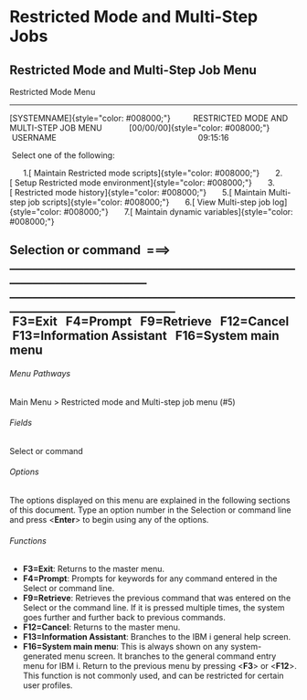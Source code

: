 # Restricted Mode and Multi-Step Jobs

## Restricted Mode and Multi-Step Job Menu

Restricted Mode Menu

  ----------------------------------------------------------------------------------------------------------------------------------------------------------------

[SYSTEMNAME]{style="color: #008000;"}          RESTRICTED MODE AND MULTI-STEP JOB MENU            [00/00/00]{style="color: #008000;"}    USERNAME                                                               09:15:16

   Select one of the following:

        1.[ Maintain Restricted mode scripts]{style="color: #008000;"}         2.[ Setup Restricted mode environment]{style="color: #008000;"}
        3.[ Restricted mode history]{style="color: #008000;"}
        5.[ Maintain Multi-step job scripts]{style="color: #008000;"}         6.[ View Multi-step job log]{style="color: #008000;"}
        7.[ Maintain dynamic variables]{style="color: #008000;"}

  Selection or command
   ===\> \_\_\_\_\_\_\_\_\_\_\_\_\_\_\_\_\_\_\_\_\_\_\_\_\_\_\_\_\_\_\_\_\_\_\_\_\_\_\_\_\_\_\_\_\_\_\_\_\_\_\_\_\_\_\_\_\_\_\_\_\_\_\_\_\_\_\_\_\_\_\_\_\_\_
  \_\_\_\_\_\_\_\_\_\_\_\_\_\_\_\_\_\_\_\_\_\_\_\_\_\_\_\_\_\_\_\_\_\_\_\_\_\_\_\_\_\_\_\_\_\_\_\_\_\_\_\_\_\_\_\_\_\_\_\_\_\_\_\_\_\_\_\_\_\_\_\_\_\_\_\_\_\_\_
   F3=Exit   F4=Prompt   F9=Retrieve   F12=Cancel
   F13=Information Assistant   F16=System main menu
  ----------------------------------------------------------------------------------------------------------------------------------------------------------------

###### Menu Pathways

Main Menu \> Restricted mode and Multi-step job menu (\#5)

###### Fields

Select or command

###### Options

The options displayed on this menu are explained in the following
sections of this document. Type an option number in the Selection or
command line and press \<**Enter**\> to begin using any of the options.

###### Functions

- **F3=Exit**: Returns to the master menu.
- **F4=Prompt**: Prompts for keywords for any command entered in the
    Select or command line.
- **F9=Retrieve**: Retrieves the previous command that was entered on
    the Select or the command line. If it is pressed multiple times, the
    system goes further and further back to previous commands.
- **F12=Cancel**: Returns to the master menu.
- **F13=Information Assistant**: Branches to the IBM i general help
    screen.
- **F16=System main menu**: This is always shown on any
    system-generated menu screen. It branches to the general command
    entry menu for IBM i. Return to the previous menu by pressing
    \<**F3**\> or \<**F12**\>. This function is not commonly used, and
    can be restricted for certain user profiles.